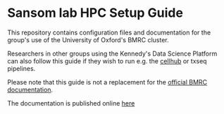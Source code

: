 # Sansom lab HPC Setup Guide

This repository contains configuration files and documentation for the group's use of the University of Oxford's BMRC cluster. 

Researchers in other groups using the Kennedy's Data Science Platform can also follow this guide if they wish to run e.g. the [cellhub](https://cellhub.readthedocs.io/) or txseq pipelines.

Please note that this guide is not a replacement for the [official BMRC documentation](https://www.medsci.ox.ac.uk/for-staff/resources/bmrc/r-and-rstudio-on-the-bmrc-cluster).

The documentation is published online [here](https://sansomlab.github.io/HPCSetupGuide/introduction.html#)
